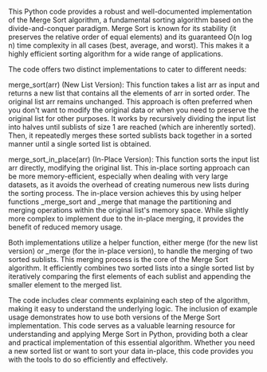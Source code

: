 This Python code provides a robust and well-documented implementation of the Merge Sort algorithm, a fundamental sorting algorithm based on the divide-and-conquer paradigm.  Merge Sort is known for its stability (it preserves the relative order of equal elements) and its guaranteed O(n log n) time complexity in all cases (best, average, and worst). This makes it a highly efficient sorting algorithm for a wide range of applications.

The code offers two distinct implementations to cater to different needs:

merge_sort(arr) (New List Version): This function takes a list arr as input and returns a new list that contains all the elements of arr in sorted order.  The original list arr remains unchanged. This approach is often preferred when you don't want to modify the original data or when you need to preserve the original list for other purposes.  It works by recursively dividing the input list into halves until sublists of size 1 are reached (which are inherently sorted). Then, it repeatedly merges these sorted sublists back together in a sorted manner until a single sorted list is obtained.

merge_sort_in_place(arr) (In-Place Version): This function sorts the input list arr directly, modifying the original list.  This in-place sorting approach can be more memory-efficient, especially when dealing with very large datasets, as it avoids the overhead of creating numerous new lists during the sorting process.  The in-place version achieves this by using helper functions _merge_sort and _merge that manage the partitioning and merging operations within the original list's memory space.  While slightly more complex to implement due to the in-place merging, it provides the benefit of reduced memory usage.

Both implementations utilize a helper function, either merge (for the new list version) or _merge (for the in-place version), to handle the merging of two sorted sublists.  This merging process is the core of the Merge Sort algorithm. It efficiently combines two sorted lists into a single sorted list by iteratively comparing the first elements of each sublist and appending the smaller element to the merged list.

The code includes clear comments explaining each step of the algorithm, making it easy to understand the underlying logic.  The inclusion of example usage demonstrates how to use both versions of the Merge Sort implementation.  This code serves as a valuable learning resource for understanding and applying Merge Sort in Python, providing both a clear and practical implementation of this essential algorithm.  Whether you need a new sorted list or want to sort your data in-place, this code provides you with the tools to do so efficiently and effectively.
